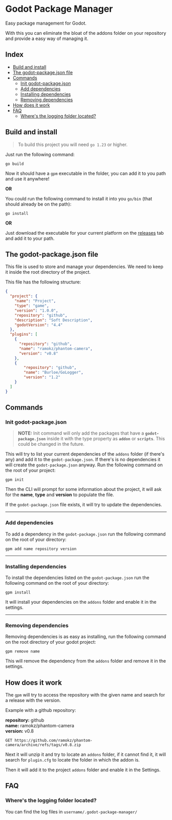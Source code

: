 # Godot Package Manager<!-- omit from toc -->

Easy package management for Godot.

With this you can eliminate the bloat of the addons folder on your repository and provide a easy way of managing it.

## Index <!-- omit from toc -->

- [Build and install](#build-and-install)
- [The godot-package.json file](#the-godot-packagejson-file)
- [Commands](#commands)
  - [Init godot-package.json](#init-godot-packagejson)
  - [Add dependencies](#add-dependencies)
  - [Installing dependencies](#installing-dependencies)
  - [Removing dependencies](#removing-dependencies)
- [How does it work](#how-does-it-work)
- [FAQ](#faq)
  - [Where's the logging folder located?](#wheres-the-logging-folder-located)

## <a name="build-and-install"></a>Build and install

> To build this project you will need `go 1.23` or higher.

Just run the following command:

```shell
go build
```

Now it should have a `gpm` executable in the folder, you can add it to you path and use it anywhere!

**OR**

You could run the following command to install it into you `go/bin` (that should already be on the path):
```shell
go install
```

**OR**

Just download the executable for your current platform on the [releases](https://github.com/Vinicius-Brito-Costa/godot-package-manager-backup/releases) tab and add it to your path.

## <a name="the-godot-packagejson-file"></a>The godot-package.json file

This file is used to store and manage your dependencies. We need to keep it inside the root directory of the project.

This file has the following structure:
```json
{
  "project": {
    "name": "Project",
    "type": "game",
    "version": "1.0.0",
    "repository": "github",
    "description": "Soft Description",
    "godotVersion": "4.4"
  },
  "plugins": [
    {
      "repository": "github",
      "name": "ramokz/phantom-camera",
      "version": "v0.8"
    },
    {
        "repository": "github",
        "name": "Burloe/GoLogger",
        "version": "1.2"
    }
  ]
}
```

## <a name="commands"></a>Commands

### <a name="init-godot-packagejson"></a>Init godot-package.json
> **NOTE:** Init command will only add the packages that have a **```godot-package.json```** inside it with the type property as **```addon```** or **```scripts```**. This could be changed in the future.

This will try to list your current dependencies of the ```addons``` folder (if there's any) and add it to the ```godot-package.json```. If there's is no dependencies it will create the ```godot-package.json``` anyway.
Run the following command on the root of your project:
```shell
gpm init
```

Then the CLI will prompt for some information about the project, it will ask for the **name**, **type** and **version** to populate the file.

If the ```godot-package.json``` file exists, it will try to update the dependencies.

---
### <a name="add-dependencies"></a>Add dependencies
To add a dependency in the ```godot-package.json``` run the following command on the root of your directory:

```shell
gpm add name repository version
```
---
### <a name="installing-dependencies"></a>Installing dependencies
To install the dependencies listed on the ```godot-package.json``` run the following command on the root of your directory:

```shell
gpm install
```

It will install your dependencies on the ```addons``` folder and enable it in the settings.

---
### <a name="removing-dependencies"></a>Removing dependencies
Removing dependencies is as easy as installing, run the following command on the root directory of your godot project:

```shell
gpm remove name
```

This will remove the dependency from the ```addons``` folder and remove it in the settings.


## <a name="how-dows-it-work"></a>How does it work

The ```gpm``` will try to access the repository with the given name and search for a release with the version.

Example with a github repository:

**repository:** github  
**name:** ramokz/phantom-camera  
**version:** v0.8

```
GET https://github.com/ramokz/phantom-camera/archive/refs/tags/v0.8.zip
```

Next it will unzip it and try to locate an ```addons``` folder, if it cannot find it, it will search for ```plugin.cfg``` to locate the folder in which the addon is.

Then it will add it to the project ```addons``` folder and enable it in the Settings.

## <a name="faq"></a>FAQ

### <a name="wheres-the-logging-folder-located"></a>Where's the logging folder located?
You can find the log files in `username/.godot-package-manager/`